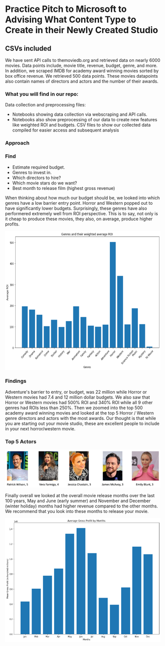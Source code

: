 


# Practice Pitch to Microsoft to Advising What Content Type to Create in their Newly Created Studio


## CSVs included
We have sent API calls to themoviedb.org and retrieved data on nearly 6000 movies. Data points include, movie title, revenue, budget, genre, and more.
In addition, we scraped IMDB for academy award winning movies sorted by box office revenue. We retrieved 500 data points. These movies datapoints also contain names of directors and actors and the number of their awards.

### What you will find in our repo:
Data collection and preprocessing files:
- Notebooks showing data collection via webscraping and API calls.
- Notebooks also show preprocessing of our data to create new features like weighted ROI and budgets.
CSV files to show our collected data compiled for easier access and subsequent analysis

### Approach

### Find
- Estimate required budget.
- Genres to invest in.
- Which directors to hire?
- Which movie stars do we want?
- Best month to release film (highest gross revenue)


When thinking about how much our budget should be, we looked into which genres have a low barrier entry point. 
Horror and Western popped out to have significantly lower budgets. Surprisingly, these genres have also performered extremely well from ROI perspective. This is to say, not only is it cheap to produce these movies, they also, on average, produce higher profits.

<p align="left"> 
<img src="https://github.com/chrispfchung/mediaproject/blob/master/images/genresandweightedROI.png" alt="jupyter" height=450px />
 </p>

### Findings

Adventure's barrier to entry, or budget, was 22 million while Horror or Western movies had 7.4 and 12 million dollar budgets.
We also saw that Horror or Western movies had 500% ROI and 340% ROI while all 9 other genres had ROIs less than 250%.
Then we zoomed into the top 500 academy award winning movies and looked at the top 5 Horror / Western genre directors and actors with the most awards. Our thought is that while you are starting out your movie studio, these are excellent people to include in your next horror/western movie.

### Top 5 Actors
![top5actors](https://github.com/chrispfchung/mediaproject/blob/master/images/top5actors.png)


Finally overall we looked at the overall movie release months over the last 100 years, May and June (early summer) and November and December (winter holiday) months had higher revenue compared to the other months. We recommend that you look into these months to release your movie.

<p align="left"> 
<img src="https://github.com/chrispfchung/mediaproject/blob/master/images/grossprofitbymonth.png" alt="jupyter" height=400px />
 </p>




